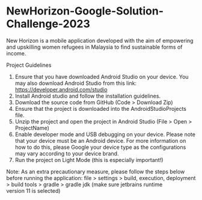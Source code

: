 # NewHorizon-Google-Solution-Challenge-2023

New Horizon is a mobile application developed with the aim of empowering and upskilling women refugees in Malaysia to find sustainable forms of income.

Project Guidelines

1. Ensure that you have downloaded Android Studio on your device. You may also download Android Studio from this link: https://developer.android.com/studio
2. Install Android studio and follow the installation guidelines.
3. Download the source code from GitHub (Code > Download Zip)
4. Ensure that the project is downloaded into the AndroidStudioProjects file.
5. Unzip the project and open the project in Android Studio (File > Open > ProjectName) 
6. Enable developer mode and USB debugging on your device. Please note that your device must be an Android device. For more information on how to do this, please Google your device type as the configurations may vary according to your device brand.
7. Run the project on Light Mode (this is especially important!)

Note: As an extra precautionary measure, please follow the steps below before running the application: 
file > settings > build, execution, deployment > build tools > gradle > gradle jdk (make sure jetbrains runtime version 11 is selected)
